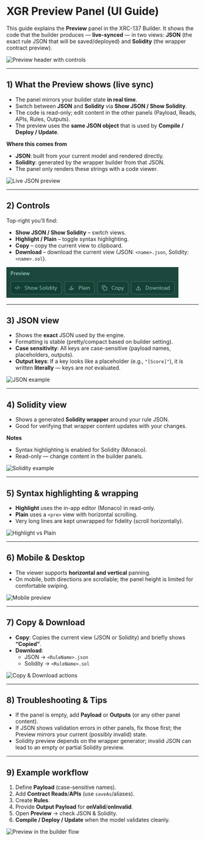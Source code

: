 # XGR Preview Panel (UI Guide)

This guide explains the **Preview** panel in the XRC-137 Builder. It shows the code that the builder produces — **live-synced** — in two views: **JSON** (the exact rule JSON that will be saved/deployed) and **Solidity** (the wrapper contract preview).

![Preview header with controls](https://raw.githubusercontent.com/xgr-network/XGR/main/pictures/ui/builder137/preview-panel-header.png)

---

## 1) What the Preview shows (live sync)

- The panel mirrors your builder state **in real time**.
- Switch between **JSON** and **Solidity** via **Show JSON / Show Solidity**.
- The code is read-only; edit content in the other panels (Payload, Reads, APIs, Rules, Outputs).
- The preview uses the **same JSON object** that is used by **Compile / Deploy / Update**.

**Where this comes from**
- **JSON**: built from your current model and rendered directly.  
- **Solidity**: generated by the wrapper builder from that JSON.  
- The panel only renders these strings with a code viewer.

![Live JSON preview](https://raw.githubusercontent.com/xgr-network/XGR/main/pictures/ui/builder137/preview-panel-json.png)

---

## 2) Controls

Top-right you’ll find:

- **Show JSON / Show Solidity** – switch views.  
- **Highlight / Plain** – toggle syntax highlighting.  
- **Copy** – copy the current view to clipboard.  
- **Download** – download the current view (JSON: `<name>.json`, Solidity: `<name>.sol`).

![Controls: Show Solidity / Highlight / Copy / Download](https://raw.githubusercontent.com/xgr-network/XGR/main/pictures/ui/builder137/preview-panel-controls.png)

---

## 3) JSON view

- Shows the **exact** JSON used by the engine.  
- Formatting is stable (pretty/compact based on builder setting).  
- **Case sensitivity**: All keys are case-sensitive (payload names, placeholders, outputs).  
- **Output keys**: If a key looks like a placeholder (e.g., `"[Score]"`), it is written **literally** — keys are *not* evaluated.

![JSON example](https://raw.githubusercontent.com/xgr-network/XGR/main/pictures/ui/builder137/preview-panel-json-example.png)

---

## 4) Solidity view

- Shows a generated **Solidity wrapper** around your rule JSON.  
- Good for verifying that wrapper content updates with your changes.

**Notes**
- Syntax highlighting is enabled for Solidity (Monaco).  
- Read-only — change content in the builder panels.

![Solidity example](https://raw.githubusercontent.com/xgr-network/XGR/main/pictures/ui/builder137/preview-panel-solidity-example.png)

---

## 5) Syntax highlighting & wrapping

- **Highlight** uses the in-app editor (Monaco) in read-only.  
- **Plain** uses a `<pre>` view with horizontal scrolling.  
- Very long lines are kept unwrapped for fidelity (scroll horizontally).

![Highlight vs Plain](https://raw.githubusercontent.com/xgr-network/XGR/main/pictures/ui/builder137/preview-panel-highlight-plain.png)

---

## 6) Mobile & Desktop

- The viewer supports **horizontal and vertical** panning.  
- On mobile, both directions are scrollable; the panel height is limited for comfortable swiping.

![Mobile preview](https://raw.githubusercontent.com/xgr-network/XGR/main/pictures/ui/builder137/preview-panel-mobile.png)

---

## 7) Copy & Download

- **Copy**: Copies the current view (JSON or Solidity) and briefly shows **“Copied”**.  
- **Download**:  
  - JSON → `<RuleName>.json`  
  - Solidity → `<RuleName>.sol`

![Copy & Download actions](https://raw.githubusercontent.com/xgr-network/XGR/main/pictures/ui/builder137/preview-panel-actions.png)

---

## 8) Troubleshooting & Tips

- If the panel is empty, add **Payload** or **Outputs** (or any other panel content).  
- If JSON shows validation errors in other panels, fix those first; the Preview mirrors your current (possibly invalid) state.  
- Solidity preview depends on the wrapper generator; invalid JSON can lead to an empty or partial Solidity preview.

---

## 9) Example workflow

1. Define **Payload** (case-sensitive names).  
2. Add **Contract Reads**/**APIs** (use `saveAs`/aliases).  
3. Create **Rules**.  
4. Provide **Output Payload** for **onValid**/**onInvalid**.  
5. Open **Preview** → check JSON & Solidity.  
6. **Compile / Deploy / Update** when the model validates cleanly.

![Preview in the builder flow](https://raw.githubusercontent.com/xgr-network/XGR/main/pictures/ui/builder137/preview-panel-flow.png)

